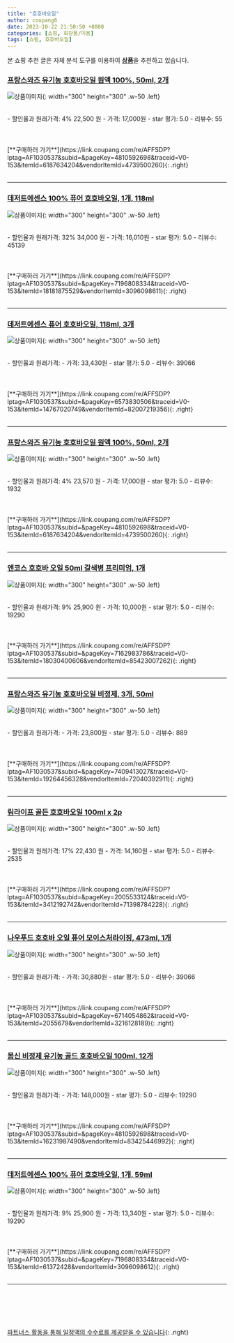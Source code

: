 ```yaml
---
title: "호호바오일"
author: coupang6
date: 2023-10-22 21:50:50 +0800
categories: [쇼핑, 화장품/미용]
tags: [쇼핑, 호호바오일]
---
```


본 쇼핑 추천 글은 자체 분석 도구를 이용하여 [**상품**](https://link.coupang.com/a/bao1ui)을 추천하고 있습니다.

### [프랑스와즈 유기농 호호바오일 원액 100%, 50ml, 2개](https://link.coupang.com/re/AFFSDP?lptag=AF1030537&subid=&pageKey=4810592698&traceid=V0-153&itemId=6187634204&vendorItemId=4739500260)

![상품이미지](https://thumbnail10.coupangcdn.com/thumbnails/remote/230x230ex/image/vendor_inventory/cc51/0096e32c941c3983b19796cb87e51a6334001549bb28a2b8075075c7e56e.jpg){: width="300" height="300" .w-50 .left}


<br>
- 할인율과 원래가격: 4%  22,500   원
- 가격: 17,000원
- star 평가: 5.0
- 리뷰수: 55
<br>
<br>
<br>
<br>
[**구매하러 가기**](https://link.coupang.com/re/AFFSDP?lptag=AF1030537&subid=&pageKey=4810592698&traceid=V0-153&itemId=6187634204&vendorItemId=4739500260){: .right}
<br>
<br>

---

### [데저트에센스 100% 퓨어 호호바오일, 1개, 118ml](https://link.coupang.com/re/AFFSDP?lptag=AF1030537&subid=&pageKey=7196808334&traceid=V0-153&itemId=18181875529&vendorItemId=3096098611)

![상품이미지](https://thumbnail9.coupangcdn.com/thumbnails/remote/230x230ex/image/product/image/vendoritem/2019/09/06/3096098611/d863e7bd-f225-4c90-95b4-723ec4609bfd.jpg){: width="300" height="300" .w-50 .left}


<br>
- 할인율과 원래가격: 32%  34,000   원
- 가격: 16,010원
- star 평가: 5.0
- 리뷰수: 45139
<br>
<br>
<br>
<br>
[**구매하러 가기**](https://link.coupang.com/re/AFFSDP?lptag=AF1030537&subid=&pageKey=7196808334&traceid=V0-153&itemId=18181875529&vendorItemId=3096098611){: .right}
<br>
<br>

---

### [데저트에센스 퓨어 호호바오일, 118ml, 3개](https://link.coupang.com/re/AFFSDP?lptag=AF1030537&subid=&pageKey=6573830506&traceid=V0-153&itemId=14767020749&vendorItemId=82007219356)

![상품이미지](https://thumbnail6.coupangcdn.com/thumbnails/remote/230x230ex/image/vendor_inventory/5c66/e5e5b23a7012ce0c11320ae47c39789bed4e168a1254e523e1cd5620e126.jpg){: width="300" height="300" .w-50 .left}


<br>
- 할인율과 원래가격: 
- 가격: 33,430원
- star 평가: 5.0
- 리뷰수: 39066
<br>
<br>
<br>
<br>
[**구매하러 가기**](https://link.coupang.com/re/AFFSDP?lptag=AF1030537&subid=&pageKey=6573830506&traceid=V0-153&itemId=14767020749&vendorItemId=82007219356){: .right}
<br>
<br>

---

### [프랑스와즈 유기농 호호바오일 원액 100%, 50ml, 2개](https://link.coupang.com/re/AFFSDP?lptag=AF1030537&subid=&pageKey=4810592698&traceid=V0-153&itemId=6187634204&vendorItemId=4739500260)

![상품이미지](https://thumbnail10.coupangcdn.com/thumbnails/remote/230x230ex/image/vendor_inventory/cc51/0096e32c941c3983b19796cb87e51a6334001549bb28a2b8075075c7e56e.jpg){: width="300" height="300" .w-50 .left}


<br>
- 할인율과 원래가격: 4%  23,570   원
- 가격: 17,000원
- star 평가: 5.0
- 리뷰수: 1932
<br>
<br>
<br>
<br>
[**구매하러 가기**](https://link.coupang.com/re/AFFSDP?lptag=AF1030537&subid=&pageKey=4810592698&traceid=V0-153&itemId=6187634204&vendorItemId=4739500260){: .right}
<br>
<br>

---

### [엔코스 호호바 오일 50ml 갈색병 프리미엄, 1개](https://link.coupang.com/re/AFFSDP?lptag=AF1030537&subid=&pageKey=7162983786&traceid=V0-153&itemId=18030400606&vendorItemId=85423007262)

![상품이미지](https://thumbnail7.coupangcdn.com/thumbnails/remote/230x230ex/image/vendor_inventory/5fbe/ca4210acf55ae8e0ce05f4dabaf231ed509e2ddc1fed9c22b2e02e4baea0.jpg){: width="300" height="300" .w-50 .left}


<br>
- 할인율과 원래가격: 9%  25,900   원
- 가격: 10,000원
- star 평가: 5.0
- 리뷰수: 19290
<br>
<br>
<br>
<br>
[**구매하러 가기**](https://link.coupang.com/re/AFFSDP?lptag=AF1030537&subid=&pageKey=7162983786&traceid=V0-153&itemId=18030400606&vendorItemId=85423007262){: .right}
<br>
<br>

---

### [프랑스와즈 유기농 호호바오일 비정제, 3개, 50ml](https://link.coupang.com/re/AFFSDP?lptag=AF1030537&subid=&pageKey=7409413027&traceid=V0-153&itemId=19264456328&vendorItemId=72040392911)

![상품이미지](https://thumbnail8.coupangcdn.com/thumbnails/remote/230x230ex/image/vendor_inventory/69ce/30c710a1783870b7e02a69dd7efa575e73d1e58eb6f506d8d1d690b2b783.jpg){: width="300" height="300" .w-50 .left}


<br>
- 할인율과 원래가격: 
- 가격: 23,800원
- star 평가: 5.0
- 리뷰수: 889
<br>
<br>
<br>
<br>
[**구매하러 가기**](https://link.coupang.com/re/AFFSDP?lptag=AF1030537&subid=&pageKey=7409413027&traceid=V0-153&itemId=19264456328&vendorItemId=72040392911){: .right}
<br>
<br>

---

### [림라이프 골든 호호바오일 100ml x 2p](https://link.coupang.com/re/AFFSDP?lptag=AF1030537&subid=&pageKey=2005533124&traceid=V0-153&itemId=3412192742&vendorItemId=71398784228)

![상품이미지](https://thumbnail10.coupangcdn.com/thumbnails/remote/230x230ex/image/retail/images/2020/08/05/20/3/ad8f6f7b-7de7-46d7-acfe-a20e8852b76e.jpg){: width="300" height="300" .w-50 .left}


<br>
- 할인율과 원래가격: 17%  22,430   원
- 가격: 14,160원
- star 평가: 5.0
- 리뷰수: 2535
<br>
<br>
<br>
<br>
[**구매하러 가기**](https://link.coupang.com/re/AFFSDP?lptag=AF1030537&subid=&pageKey=2005533124&traceid=V0-153&itemId=3412192742&vendorItemId=71398784228){: .right}
<br>
<br>

---

### [나우푸드 호호바 오일 퓨어 모이스처라이징, 473ml, 1개](https://link.coupang.com/re/AFFSDP?lptag=AF1030537&subid=&pageKey=6714054862&traceid=V0-153&itemId=2055679&vendorItemId=3216128189)

![상품이미지](https://thumbnail9.coupangcdn.com/thumbnails/remote/230x230ex/image/vendor_inventory/a0b6/317c039bdb18090a75bff4e26b710b25926fa4ff98c6d12cc0215329b6e7.png){: width="300" height="300" .w-50 .left}


<br>
- 할인율과 원래가격: 
- 가격: 30,880원
- star 평가: 5.0
- 리뷰수: 39066
<br>
<br>
<br>
<br>
[**구매하러 가기**](https://link.coupang.com/re/AFFSDP?lptag=AF1030537&subid=&pageKey=6714054862&traceid=V0-153&itemId=2055679&vendorItemId=3216128189){: .right}
<br>
<br>

---

### [몸신 비정제 유기농 골드 호호바오일 100ml, 12개](https://link.coupang.com/re/AFFSDP?lptag=AF1030537&subid=&pageKey=4810592698&traceid=V0-153&itemId=16231987490&vendorItemId=83425446992)

![상품이미지](https://thumbnail10.coupangcdn.com/thumbnails/remote/230x230ex/image/vendor_inventory/c010/ee7e9fa63cf117e940898c826df54a6590d0b8c16e0d6e32dd7fc7ce6da8.jpg){: width="300" height="300" .w-50 .left}


<br>
- 할인율과 원래가격: 
- 가격: 148,000원
- star 평가: 5.0
- 리뷰수: 19290
<br>
<br>
<br>
<br>
[**구매하러 가기**](https://link.coupang.com/re/AFFSDP?lptag=AF1030537&subid=&pageKey=4810592698&traceid=V0-153&itemId=16231987490&vendorItemId=83425446992){: .right}
<br>
<br>

---

### [데저트에센스 100% 퓨어 호호바오일, 1개, 59ml](https://link.coupang.com/re/AFFSDP?lptag=AF1030537&subid=&pageKey=7196808334&traceid=V0-153&itemId=61372428&vendorItemId=3096098612)

![상품이미지](https://thumbnail9.coupangcdn.com/thumbnails/remote/230x230ex/image/retail/images/46703470040902-2aa1ab3b-58da-4f71-bf10-f3f808b133f7.jpg){: width="300" height="300" .w-50 .left}


<br>
- 할인율과 원래가격: 9%  25,900   원
- 가격: 13,340원
- star 평가: 5.0
- 리뷰수: 19290
<br>
<br>
<br>
<br>
[**구매하러 가기**](https://link.coupang.com/re/AFFSDP?lptag=AF1030537&subid=&pageKey=7196808334&traceid=V0-153&itemId=61372428&vendorItemId=3096098612){: .right}
<br>
<br>

---
<br><br><br><br><br> [파트너스 활동을 통해 일정액의 수수료를 제공받을 수 있습니다](https://link.coupang.com/a/bao1ui){: .right}